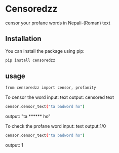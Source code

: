 # Censoredzz

censor your profane words in Nepali-(Roman) text

## Installation

You can install the package using pip:

```bash
pip install censoredzz
```

## usage

```bash
from censoredzz import censor, profanity
```
To censor the word
input: text
output: censored text
```bash
censor.censor_text("ta badword ho")
```
output:
"ta ****** ho"

To check the profane word
input: text
output:1/0
```bash
censor.censor_text("ta badword ho")
```
output:
1
